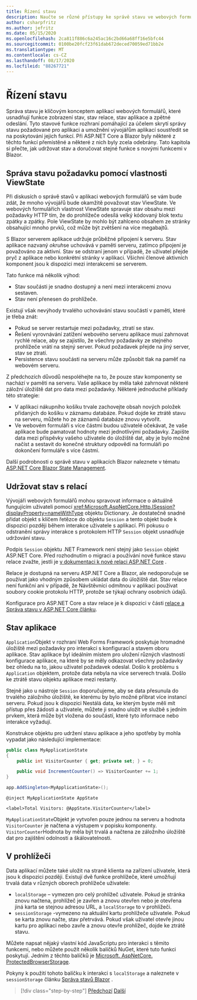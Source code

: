 ```yaml
---
title: Řízení stavu
description: Naučte se různé přístupy ke správě stavu ve webových formulářích ASP.NET a Blazor.
author: csharpfritz
ms.author: jefritz
ms.date: 05/15/2020
ms.openlocfilehash: 2ca811f886c6a245ac16c2bd66a68ff16e5bfc44
ms.sourcegitcommit: 0100be20fcf23f61dab672deced70059ed71bb2e
ms.translationtype: MT
ms.contentlocale: cs-CZ
ms.lasthandoff: 08/17/2020
ms.locfileid: "88267721"
---
```

# <a name="state-management"></a>Řízení stavu

Správa stavu je klíčovým konceptem aplikací webových formulářů, které usnadňují funkce zobrazení stav, stav relace, stav aplikace a zpětné odeslání. Tyto stavové funkce rozhraní pomáhající za účelem skrytí správy stavu požadované pro aplikaci a umožnění vývojářům aplikací soustředit se na poskytování jejich funkcí. Při ASP.NET Core a Blazor byly některé z těchto funkcí přemístěné a některé z nich byly zcela odebrány. Tato kapitola si přečte, jak udržovat stav a doručovat stejné funkce s novými funkcemi v Blazor.

## <a name="request-state-management-with-viewstate"></a>Správa stavu požadavku pomocí vlastnosti ViewState

Při diskusích o správě stavů v aplikaci webových formulářů se vám bude zdát, že mnoho vývojářů bude okamžitě považovat stav ViewState. Ve webových formulářích vlastnost ViewState spravuje stav obsahu mezi požadavky HTTP tím, že do prohlížeče odesílá velký kódovaný blok textu zpátky a zpátky. Pole ViewState by mohlo být zahlceno obsahem ze stránky obsahující mnoho prvků, což může být zvětšení na více megabajtů.

S Blazor serverem aplikace udržuje průběžné připojení k serveru. Stav aplikace nazvaný *okruh*se uchovává v paměti serveru, zatímco připojení je považováno za aktivní. Stav se odstraní jenom v případě, že uživatel přejde pryč z aplikace nebo konkrétní stránky v aplikaci. Všichni členové aktivních komponent jsou k dispozici mezi interakcemi se serverem.

Tato funkce má několik výhod:

- Stav součásti je snadno dostupný a není mezi interakcemi znovu sestaven.
- Stav není přenesen do prohlížeče.

Existují však nevýhody trvalého uchovávání stavu součástí v paměti, které je třeba znát:

- Pokud se server restartuje mezi požadavky, ztratí se stav.
- Řešení vyrovnávání zatížení webového serveru aplikace musí zahrnovat rychlé relace, aby se zajistilo, že všechny požadavky ze stejného prohlížeče vrátí na stejný server. Pokud požadavek přejde na jiný server, stav se ztratí.
- Persistence stavu součásti na serveru může způsobit tlak na paměť na webovém serveru.

Z předchozích důvodů nespoléhejte na to, že pouze stav komponenty se nachází v paměti na serveru. Vaše aplikace by měla také zahrnovat některé záložní úložiště dat pro data mezi požadavky. Některé jednoduché příklady této strategie:

- V aplikaci nákupního košíku trvale zachovejte obsah nových položek přidaných do košíku v záznamu databáze. Pokud dojde ke ztrátě stavu na serveru, můžete ho ze záznamů databáze znovu vytvořit.
- Ve webovém formuláři s více částmi budou uživatelé očekávat, že vaše aplikace bude pamatovat hodnoty mezi jednotlivými požadavky. Zapište data mezi příspěvky vašeho uživatele do úložiště dat, aby je bylo možné načíst a sestavit do konečné struktury odpovědí na formuláři po dokončení formuláře s více částmi.

Další podrobnosti o správě stavu v aplikacích Blazor naleznete v tématu [ASP.NET Core Blazor State Management](/aspnet/core/blazor/state-management).

## <a name="maintain-state-with-session"></a>Udržovat stav s relací

Vývojáři webových formulářů mohou spravovat informace o aktuálně fungujícím uživateli pomocí <xref:Microsoft.AspNetCore.Http.ISession?displayProperty=nameWithType> objektu Dictionary. Je dostatečně snadné přidat objekt s klíčem řetězce do objektu `Session` a tento objekt bude k dispozici později během interakce uživatele s aplikací. Při pokusu o odstranění správy interakce s protokolem HTTP `Session` objekt usnadňuje udržování stavu.

Podpis `Session` objektu .NET Framework není stejný jako `Session` objekt ASP.NET Core. Před rozhodnutím o migraci a používání nové funkce stavu relace zvažte, jestli je [v dokumentaci k nové relaci ASP.NET Core](/dotnet/api/microsoft.aspnetcore.http.isession) .

Relace je dostupná na serveru ASP.NET Core a Blazor, ale nedoporučuje se používat jako vhodným způsobem ukládat data do úložiště dat. Stav relace není funkční ani v případě, že Návštěvníci odmítnou v aplikaci používat soubory cookie protokolu HTTP, protože se týkají ochrany osobních údajů.

Konfigurace pro ASP.NET Core a stav relace je k dispozici v části [relace a Správa stavu v ASP.NET Core článku](/aspnet/core/fundamentals/app-state#session-state).

## <a name="application-state"></a>Stav aplikace

`Application`Objekt v rozhraní Web Forms Framework poskytuje hromadné úložiště mezi požadavky pro interakci s konfigurací a stavem oboru aplikace. Stav aplikace byl ideálním místem pro uložení různých vlastností konfigurace aplikace, na které by se měly odkazovat všechny požadavky bez ohledu na to, jakou uživatel požadavek odeslal. Došlo k problému s `Application` objektem, protože data nebyla na více serverech trvalá. Došlo ke ztrátě stavu objektu aplikace mezi restarty.

Stejně jako u nástroje `Session` doporučujeme, aby se data přesunula do trvalého záložního úložiště, ke kterému by bylo možné přibrat více instancí serveru. Pokud jsou k dispozici Nestálá data, ke kterým byste měli mít přístup přes žádosti a uživatele, můžete ji snadno uložit ve službě s jedním prvkem, která může být vložena do součástí, které tyto informace nebo interakce vyžadují.

Konstrukce objektu pro udržení stavu aplikace a jeho spotřeby by mohla vypadat jako následující implementace:

```csharp
public class MyApplicationState
{
    public int VisitorCounter { get; private set; } = 0;

    public void IncrementCounter() => VisitorCounter += 1;
}
```

```csharp
app.AddSingleton<MyApplicationState>();
```

```razor
@inject MyApplicationState AppState

<label>Total Visitors: @AppState.VisitorCounter</label>
```

`MyApplicationState`Objekt je vytvořen pouze jednou na serveru a hodnota `VisitorCounter` je načtena a výstupem v popisku komponenty. `VisitorCounter`Hodnota by měla být trvalá a načtena ze záložního úložiště dat pro zajištění odolnosti a škálovatelnosti.

## <a name="in-the-browser"></a>V prohlížeči

Data aplikací můžete také uložit na straně klienta na zařízení uživatele, která jsou k dispozici později. Existují dvě funkce prohlížeče, které umožňují trvalá data v různých oborech prohlížeče uživatele:

- `localStorage` – vymezen pro celý prohlížeč uživatele. Pokud je stránka znovu načtena, prohlížeč je zavřen a znovu otevřen nebo je otevřena jiná karta se stejnou adresou URL, a `localStorage` to v prohlížeči.
- `sessionStorage` -vymezeno na aktuální kartu prohlížeče uživatele. Pokud se karta znovu načte, stav přetrvává. Pokud však uživatel otevře jinou kartu pro aplikaci nebo zavře a znovu otevře prohlížeč, dojde ke ztrátě stavu.

Můžete napsat nějaký vlastní kód JavaScriptu pro interakci s těmito funkcemi, nebo můžete použít několik balíčků NuGet, které tuto funkci poskytují. Jedním z těchto balíčků je [Microsoft. AspNetCore. ProtectedBrowserStorage](https://www.nuget.org/packages/Microsoft.AspNetCore.ProtectedBrowserStorage).

Pokyny k použití tohoto balíčku k interakci s `localStorage` a naleznete v `sessionStorage` článku [Správa stavů Blazor](/aspnet/core/blazor/state-management#protected-browser-storage-experimental-package) .

>[!div class="step-by-step"]
>[Předchozí](pages-routing-layouts.md) 
> [Další](forms-validation.md)
